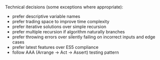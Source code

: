 Technical decisions (some exceptions where appropriate):
- prefer descriptive variable names
- prefer trading space to improve time complexity
- prefer iterative solutions over simple recursion
- prefer multiple recursion if algorithm naturally branches
- prefer throwing errors over silently failing on incorrect inputs and edge cases
- prefer latest features over ES5 compliance
- follow AAA (Arrange -> Act -> Assert) testing pattern
